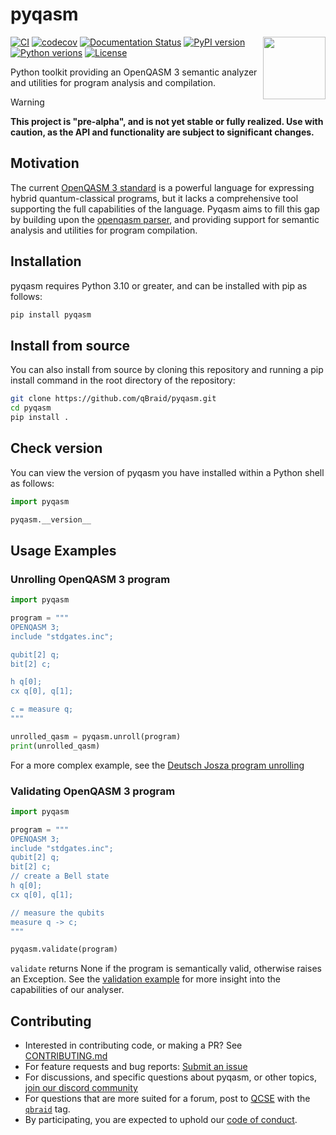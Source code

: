 # pyqasm

<img align="right" width="100" src="https://qbraid-static.s3.amazonaws.com/pyqasm.svg"/>

[![CI](https://github.com/qBraid/pyqasm/actions/workflows/main.yml/badge.svg?branch=main)](https://github.com/qBraid/pyqasm/actions/workflows/main.yml)
[![codecov](https://codecov.io/gh/qBraid/pyqasm/graph/badge.svg?token=92YURMR8T8)](https://codecov.io/gh/qBraid/pyqasm)
[![Documentation Status](https://readthedocs.com/projects/qbraid-pyqasm/badge/?version=latest&token=d5432c6f40d942b391982fc88183389938a0e930ae5e588cf579e9ab1e3319a0)](https://qbraid-pyqasm.readthedocs-hosted.com/en/latest/?badge=latest)
[![PyPI version](https://img.shields.io/pypi/v/pyqasm.svg?color=blue)](https://pypi.org/project/pyqasm/)
[![Python verions](https://img.shields.io/pypi/pyversions/pyqasm.svg?color=blue)](https://pypi.org/project/pyqasm/)
[![License](https://img.shields.io/github/license/qBraid/pyqasm.svg?color=purple)](https://www.gnu.org/licenses/gpl-3.0.html)
<!-- [![QCSE](https://img.shields.io/badge/QCSE-pyqasm-orange?logo=stackexchange)](https://quantumcomputing.stackexchange.com/questions/tagged/pyqasm) -->
<!-- [![GitHub](https://img.shields.io/badge/issue_tracking-github-black?logo=github)](https://github.com/qBraid/pyqasm/issues) -->

Python toolkit providing an OpenQASM 3 semantic analyzer and utilities for program analysis and compilation.


>[!WARNING]
> **This project is "pre-alpha", and is not yet stable or fully realized. Use with caution, as the API and functionality are subject to significant changes.**

## Motivation 
The current [OpenQASM 3 standard](https://openqasm.com/index.html) is a powerful language for expressing hybrid quantum-classical programs, but it lacks a comprehensive tool supporting the full capabilities of the language. Pyqasm aims to fill this gap by building upon the [openqasm parser](https://github.com/openqasm/openqasm/tree/main/source/openqasm), and providing support for semantic analysis and utilities for program compilation.

## Installation

pyqasm requires Python 3.10 or greater, and can be installed with pip as follows:

```bash
pip install pyqasm
```

## Install from source 

You can also install from source by cloning this repository and running a pip install command
in the root directory of the repository:

```bash
git clone https://github.com/qBraid/pyqasm.git
cd pyqasm
pip install .
```

## Check version

You can view the version of pyqasm you have installed within a Python shell as follows:

```python
import pyqasm

pyqasm.__version__
```

## Usage Examples

### Unrolling OpenQASM 3 program 

```python
import pyqasm 

program = """
OPENQASM 3;
include "stdgates.inc";

qubit[2] q;
bit[2] c;

h q[0];
cx q[0], q[1];

c = measure q;
"""

unrolled_qasm = pyqasm.unroll(program)
print(unrolled_qasm)
```

For a more complex example, see the [Deutsch Josza program unrolling](examples/unroll_example.py) 

### Validating OpenQASM 3 program 

```python
import pyqasm

program = """
OPENQASM 3;
include "stdgates.inc";
qubit[2] q;
bit[2] c;
// create a Bell state
h q[0];
cx q[0], q[1];

// measure the qubits
measure q -> c;
"""

pyqasm.validate(program)
```
`validate` returns None if the program is semantically valid, otherwise raises an Exception. See the [validation example](examples/validate_example.py) for more insight into the capabilities of our analyser.



## Contributing 

- Interested in contributing code, or making a PR? See
  [CONTRIBUTING.md](CONTRIBUTING.md)
- For feature requests and bug reports:
  [Submit an issue](https://github.com/qBraid/pyqasm/issues)
- For discussions, and specific questions about pyqasm, or
  other topics, [join our discord community](https://discord.gg/TPBU2sa8Et)
- For questions that are more suited for a forum, post to
  [QCSE](https://quantumcomputing.stackexchange.com/)
  with the [`qbraid`](https://quantumcomputing.stackexchange.com/questions/tagged/qbraid) tag.
- By participating, you are expected to uphold our [code of conduct](CODE_OF_CONDUCT).


